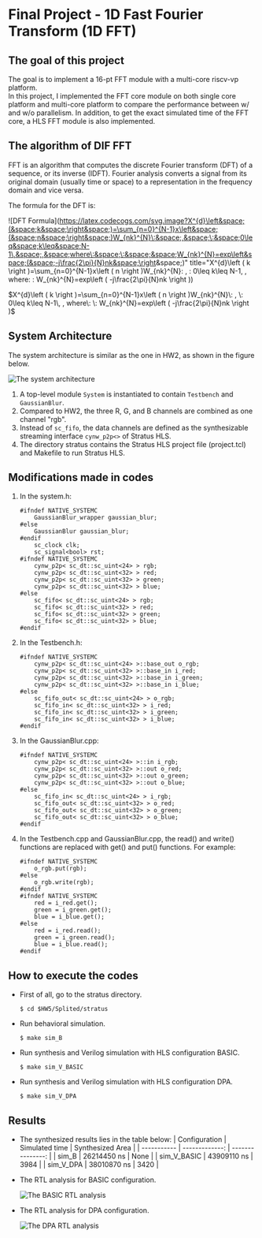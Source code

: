 # Final Project - 1D Fast Fourier Transform (1D FFT)

## The goal of this project

The goal is to implement a 16-pt FFT module with a multi-core riscv-vp platform.  
In this project, I implemented the FFT core module on both single core platform and multi-core platform to compare the performance between w/ and w/o parallelism. In addition, to get the exact simulated time of the FFT core, a HLS FFT module is also implemented.

## The algorithm of DIF FFT

FFT is an algorithm that computes the discrete Fourier transform (DFT) of a sequence, or its inverse (IDFT). Fourier analysis converts a signal from its original domain (usually time or space) to a representation in the frequency domain and vice versa.

The formula for the DFT is: 

![DFT Formula](https://latex.codecogs.com/svg.image?X^{d}\left&space;(&space;k&space;\right&space;)=\sum_{n=0}^{N-1}x\left&space;(&space;n&space;\right&space;)W_{nk}^{N}\:&space;,&space;\:&space;0\leq&space;k\leq&space;N-1\,&space;,&space;where\:&space;\:&space;&space;W_{nk}^{N}=exp\left&space;(&space;-j\frac{2\pi}{N}nk&space;\right&space;)" title="X^{d}\left ( k \right )=\sum_{n=0}^{N-1}x\left ( n \right )W_{nk}^{N}\: , \: 0\leq k\leq N-1\, , where\: \: W_{nk}^{N}=exp\left ( -j\frac{2\pi}{N}nk \right ))

$X^{d}\left ( k \right )=\sum_{n=0}^{N-1}x\left ( n \right )W_{nk}^{N}\: , \: 0\leq k\leq N-1\, , where\: \:  W_{nk}^{N}=exp\left ( -j\frac{2\pi}{N}nk \right )$

## System Architecture

The system architecture is similar as the one in HW2, as shown in the figure below.

![The system architecture](hw5.png)

1. 	A top-level module `System` is instantiated to contain `Testbench` and `GaussianBlur`.
2. 	Compared to HW2, the three R, G, and B channels are combined as one channel "rgb".
3. 	Instead of `sc_fifo`, the data channels are defined as the synthesizable streaming interface `cynw_p2p<>` of Stratus HLS.
4. 	The directory stratus contains the Stratus HLS project file (project.tcl) and Makefile to run Stratus HLS.

## Modifications made in codes

1.	In the system.h:

		#ifndef NATIVE_SYSTEMC
			GaussianBlur_wrapper gaussian_blur;
		#else
			GaussianBlur gaussian_blur;
		#endif
			sc_clock clk;
			sc_signal<bool> rst;
		#ifndef NATIVE_SYSTEMC
			cynw_p2p< sc_dt::sc_uint<24> > rgb;
			cynw_p2p< sc_dt::sc_uint<32> > red;
			cynw_p2p< sc_dt::sc_uint<32> > green;
			cynw_p2p< sc_dt::sc_uint<32> > blue;
		#else
			sc_fifo< sc_dt::sc_uint<24> > rgb;
			sc_fifo< sc_dt::sc_uint<32> > red;
			sc_fifo< sc_dt::sc_uint<32> > green;
			sc_fifo< sc_dt::sc_uint<32> > blue;
		#endif

2.	In the Testbench.h:

		#ifndef NATIVE_SYSTEMC
			cynw_p2p< sc_dt::sc_uint<24> >::base_out o_rgb;
			cynw_p2p< sc_dt::sc_uint<32> >::base_in i_red;
			cynw_p2p< sc_dt::sc_uint<32> >::base_in i_green;
			cynw_p2p< sc_dt::sc_uint<32> >::base_in i_blue;
		#else
			sc_fifo_out< sc_dt::sc_uint<24> > o_rgb;
			sc_fifo_in< sc_dt::sc_uint<32> > i_red;
			sc_fifo_in< sc_dt::sc_uint<32> > i_green;
			sc_fifo_in< sc_dt::sc_uint<32> > i_blue;
		#endif

3.	In the GaussianBlur.cpp:

		#ifndef NATIVE_SYSTEMC
			cynw_p2p< sc_dt::sc_uint<24> >::in i_rgb;
			cynw_p2p< sc_dt::sc_uint<32> >::out o_red;
			cynw_p2p< sc_dt::sc_uint<32> >::out o_green;
			cynw_p2p< sc_dt::sc_uint<32> >::out o_blue;
		#else
			sc_fifo_in< sc_dt::sc_uint<24> > i_rgb;
			sc_fifo_out< sc_dt::sc_uint<32> > o_red;
			sc_fifo_out< sc_dt::sc_uint<32> > o_green;
			sc_fifo_out< sc_dt::sc_uint<32> > o_blue;
		#endif

4.	In the Testbench.cpp and GaussianBlur.cpp, the read() and write() functions are replaced with get() and put() functions. For example:

		#ifndef NATIVE_SYSTEMC
			o_rgb.put(rgb);
		#else
			o_rgb.write(rgb);
		#endif
		#ifndef NATIVE_SYSTEMC
			red = i_red.get();
		    green = i_green.get();
		    blue = i_blue.get();
		#else
			red = i_red.read();
		    green = i_green.read();
		    blue = i_blue.read();
		#endif

## How to execute the codes

-	First of all, go to the stratus directory.

		$ cd $HW5/Splited/stratus

-	Run behavioral simulation.

		$ make sim_B

-	Run synthesis and Verilog simulation with HLS configuration BASIC.

		$ make sim_V_BASIC

-	Run synthesis and Verilog simulation with HLS configuration DPA.

		$ make sim_V_DPA

## Results

-	The synthesized results lies in the table below:
	| Configuration | Simulated time | Synthesized Area |
	| -----------   | -------------: | ---------------: |
	| sim_B        	|    26214450 ns |             None |
	| sim_V_BASIC   |    43909110 ns |             3984 |
	| sim_V_DPA     |    38010870 ns |             3420 |

-	The RTL analysis for BASIC configuration.

	![The BASIC RTL analysis](BASIC.jpeg)

-	The RTL analysis for DPA configuration.

	![The DPA RTL analysis](DPA.jpeg)
